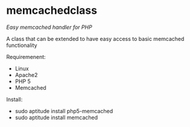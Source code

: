 # memcachedclass
*Easy memcached handler for PHP*

A class that can be extended to have easy access to basic memcached functionality

Requiremenent:
- Linux
- Apache2
- PHP 5
- Memcached

Install:
- sudo aptitude install php5-memcached
- sudo aptitude install memcached
